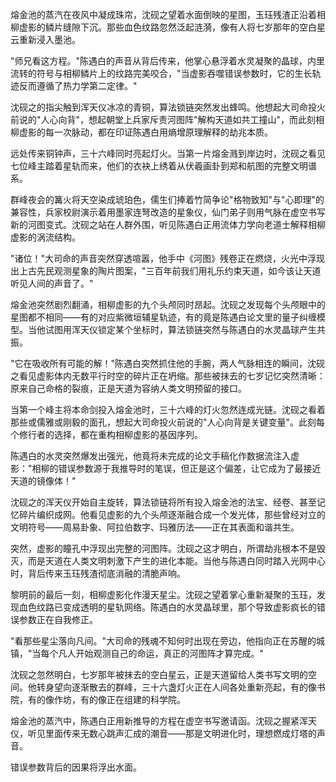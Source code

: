 熔金池的蒸汽在夜风中凝成珠帘，沈砚之望着水面倒映的星图，玉珏残渣正沿着相柳虚影的鳞片缝隙下沉。那些血色纹路忽然泛起涟漪，像有人将七岁那年的空白星云重新浸入墨池。

"师兄看这方程。"陈遇白的声音从背后传来，他掌心悬浮着水灵凝聚的晶球，内里流转的符号与相柳鳞片上的纹路完美咬合，"当虚影吞噬错误参数时，它的生长轨迹反而遵循了热力学第二定律。"

沈砚之的指尖触到浑天仪冰凉的青铜，算法锁链突然发出蜂鸣。他想起大司命投火前说的"人心向背"，想起朝堂上兵家斥责河图阵"解构天道如共工撞山"，而此刻相柳虚影的每一次脉动，都在印证陈遇白用熵增原理解释的劫兆本质。

远处传来铜钟声，三十六峰同时亮起灯火。当第一片熔金溅到岸边时，沈砚之看见七位峰主踏着星轨而来，他们的衣袂上绣着从伏羲画卦到郑和航图的完整文明谱系。



群峰夜会的篝火将天空染成琥珀色，儒生们捧着竹简争论"格物致知"与"心即理"的兼容性，兵家校尉演示着用墨家连弩改造的星象仪，仙门弟子则用气脉在虚空书写新的河图变式。沈砚之站在人群外围，听见陈遇白正用流体力学向老道士解释相柳虚影的涡流结构。

"诸位！"大司命的声音突然穿透喧嚣，他手中《河图》残卷正在燃烧，火光中浮现出上古先民观测星象的陶片图案，"三百年前我们用礼乐约束天道，如今该让天道听见人间的声音了。"

熔金池突然剧烈翻涌，相柳虚影的九个头颅同时昂起。沈砚之发现每个头颅眼中的星图都不相同——有的对应紫微垣辅星轨迹，有的竟是陈遇白论文里的量子纠缠模型。当他试图用浑天仪锁定某个坐标时，算法锁链突然与陈遇白的水灵晶球产生共振。

"它在吸收所有可能的解！"陈遇白突然抓住他的手腕，两人气脉相连的瞬间，沈砚之看见虚影体内无数平行时空的碎片正在坍缩。那些被抹去的七岁记忆突然清晰：原来自己命格的裂痕，正是天道为容纳人类文明预留的接口。



当第一个峰主将本命剑投入熔金池时，三十六峰的灯火忽然连成光链。沈砚之看着那些或儒雅或刚毅的面孔，想起大司命投火前说的"人心向背是关键变量"。此刻每个修行者的选择，都在重构相柳虚影的基因序列。

陈遇白的水灵突然爆发出强光，他竟将未完成的论文手稿化作数据流注入虚影："相柳的错误参数源于我推导时的笔误，但正是这个偏差，让它成为了最接近天道的镜像体！"

沈砚之的浑天仪开始自主旋转，算法锁链将所有投入熔金池的法宝、经卷、甚至记忆碎片编织成网。他看见虚影的九个头颅逐渐融合成一个发光体，那些曾经对立的文明符号——周易卦象、阿拉伯数字、玛雅历法——正在其表面和谐共生。

突然，虚影的瞳孔中浮现出完整的河图阵。沈砚之这才明白，所谓劫兆根本不是毁灭，而是天道在人类文明刺激下产生的进化本能。当他与陈遇白同时踏入光网中心时，背后传来玉珏残渣彻底消融的清脆声响。



黎明前的最后一刻，相柳虚影化作漫天星尘。沈砚之望着掌心重新凝聚的玉珏，发现血色纹路已变成透明的星轨网络。陈遇白的水灵晶球里，那个导致虚影疯长的错误参数正在自我修正。

"看那些星尘落向凡间。"大司命的残魂不知何时出现在旁边，他指向正在苏醒的城镇，"当每个凡人开始观测自己的命运，真正的河图阵才算完成。"

沈砚之忽然明白，七岁那年被抹去的空白星云，正是天道留给人类书写文明的空间。他转身望向逐渐散去的群峰，三十六盏灯火正在人间各处重新亮起，有的像书院，有的像作坊，有的像正在组建的科学院。

熔金池的蒸汽中，陈遇白正用新推导的方程在虚空书写邀请函。沈砚之握紧浑天仪，听见里面传来无数心跳声汇成的潮音——那是文明进化时，理想燃成灯塔的声音。

错误参数背后的因果将浮出水面。